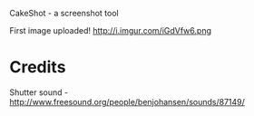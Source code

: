 CakeShot - a screenshot tool

First image uploaded! http://i.imgur.com/iGdVfw6.png

# Credits
Shutter sound - http://www.freesound.org/people/benjohansen/sounds/87149/